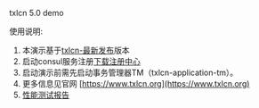 txlcn 5.0 demo


使用说明:

1. 本演示基于[txlcn-最新发布](https://github.com/codingapi/tx-lcn)版本
2. 启动consul服务注册[下载注册中心](https://www.consul.io/)
3. 启动演示前需先启动事务管理器TM（txlcn-application-tm）。
4. 更多信息见官网 [https://www.txlcn.org](https://www.txlcn.org)   
5. [性能测试报告](https://txlcn.org/zh-cn/docs/test.html)

